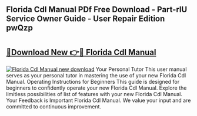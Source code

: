 ## Florida Cdl Manual PDf Free Download - Part-rlU Service Owner Guide - User Repair Edition pwQzp

# <h2><a href="http://bc43686.oget.top/?id=Florida+Cdl+Manual">🔗Download New 👉🔴 Florida Cdl Manual</a></h2>

[![Florida Cdl Manual new download](https://i.imgur.com/5g1atiW.png)](http://bc43686.oget.top/?id=Florida+Cdl+Manual)
Your Personal Tutor This user manual serves as your personal tutor in mastering the use of your new Florida Cdl Manual. Operating Instructions for Beginners This guide is designed for beginners to confidently operate your new Florida Cdl Manual. Explore the limitless possibilities of list of features with your new Florida Cdl Manual. Your Feedback is Important Florida Cdl Manual. We value your input and are committed to continuous improvement.
